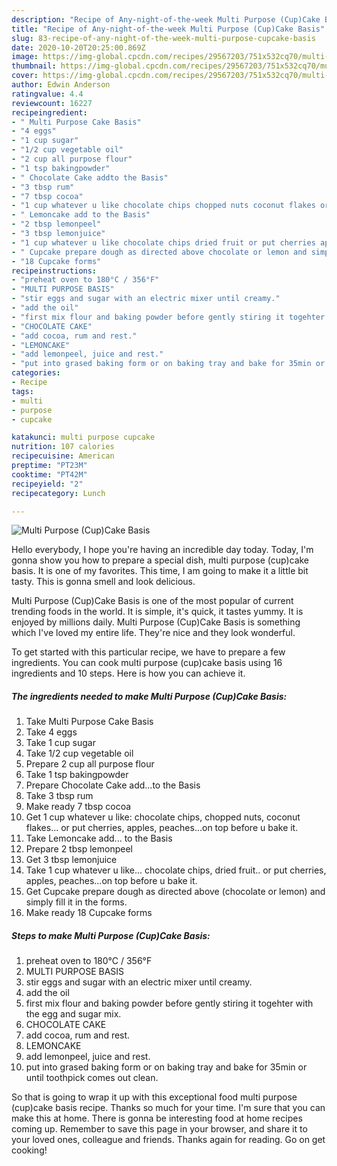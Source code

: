 ```yaml
---
description: "Recipe of Any-night-of-the-week Multi Purpose (Cup)Cake Basis"
title: "Recipe of Any-night-of-the-week Multi Purpose (Cup)Cake Basis"
slug: 83-recipe-of-any-night-of-the-week-multi-purpose-cupcake-basis
date: 2020-10-20T20:25:00.869Z
image: https://img-global.cpcdn.com/recipes/29567203/751x532cq70/multi-purpose-cupcake-basis-recipe-main-photo.jpg
thumbnail: https://img-global.cpcdn.com/recipes/29567203/751x532cq70/multi-purpose-cupcake-basis-recipe-main-photo.jpg
cover: https://img-global.cpcdn.com/recipes/29567203/751x532cq70/multi-purpose-cupcake-basis-recipe-main-photo.jpg
author: Edwin Anderson
ratingvalue: 4.4
reviewcount: 16227
recipeingredient:
- " Multi Purpose Cake Basis"
- "4 eggs"
- "1 cup sugar"
- "1/2 cup vegetable oil"
- "2 cup all purpose flour"
- "1 tsp bakingpowder"
- " Chocolate Cake addto the Basis"
- "3 tbsp rum"
- "7 tbsp cocoa"
- "1 cup whatever u like chocolate chips chopped nuts coconut flakes or put cherries apples peacheson top before u bake it"
- " Lemoncake add to the Basis"
- "2 tbsp lemonpeel"
- "3 tbsp lemonjuice"
- "1 cup whatever u like chocolate chips dried fruit or put cherries apples peacheson top before u bake it"
- " Cupcake prepare dough as directed above chocolate or lemon and simply fill it in the forms"
- "18 Cupcake forms"
recipeinstructions:
- "preheat oven to 180°C / 356°F"
- "MULTI PURPOSE BASIS"
- "stir eggs and sugar with an electric mixer until creamy."
- "add the oil"
- "first mix flour and baking powder before gently stiring it togehter with the egg and sugar mix."
- "CHOCOLATE CAKE"
- "add cocoa, rum and rest."
- "LEMONCAKE"
- "add lemonpeel, juice and rest."
- "put into grased baking form or on baking tray and bake for 35min or until toothpick comes out clean."
categories:
- Recipe
tags:
- multi
- purpose
- cupcake

katakunci: multi purpose cupcake 
nutrition: 107 calories
recipecuisine: American
preptime: "PT23M"
cooktime: "PT42M"
recipeyield: "2"
recipecategory: Lunch

---
```



![Multi Purpose (Cup)Cake Basis](https://img-global.cpcdn.com/recipes/29567203/751x532cq70/multi-purpose-cupcake-basis-recipe-main-photo.jpg)

Hello everybody, I hope you're having an incredible day today. Today, I'm gonna show you how to prepare a special dish, multi purpose (cup)cake basis. It is one of my favorites. This time, I am going to make it a little bit tasty. This is gonna smell and look delicious.



Multi Purpose (Cup)Cake Basis is one of the most popular of current trending foods in the world. It is simple, it's quick, it tastes yummy. It is enjoyed by millions daily. Multi Purpose (Cup)Cake Basis is something which I've loved my entire life. They're nice and they look wonderful.


To get started with this particular recipe, we have to prepare a few ingredients. You can cook multi purpose (cup)cake basis using 16 ingredients and 10 steps. Here is how you can achieve it.

<!--inarticleads1-->

##### The ingredients needed to make Multi Purpose (Cup)Cake Basis:

1. Take  Multi Purpose Cake Basis
1. Take 4 eggs
1. Take 1 cup sugar
1. Take 1/2 cup vegetable oil
1. Prepare 2 cup all purpose flour
1. Take 1 tsp bakingpowder
1. Prepare  Chocolate Cake add...to the Basis
1. Take 3 tbsp rum
1. Make ready 7 tbsp cocoa
1. Get 1 cup whatever u like: chocolate chips, chopped nuts, coconut flakes... or put cherries, apples, peaches...on top before u bake it.
1. Take  Lemoncake add... to the Basis
1. Prepare 2 tbsp lemonpeel
1. Get 3 tbsp lemonjuice
1. Take 1 cup whatever u like... chocolate chips, dried fruit.. or put cherries, apples, peaches...on top before u bake it.
1. Get  Cupcake prepare dough as directed above (chocolate or lemon) and simply fill it in the forms.
1. Make ready 18 Cupcake forms




<!--inarticleads2-->

##### Steps to make Multi Purpose (Cup)Cake Basis:

1. preheat oven to 180°C / 356°F
1. MULTI PURPOSE BASIS
1. stir eggs and sugar with an electric mixer until creamy.
1. add the oil
1. first mix flour and baking powder before gently stiring it togehter with the egg and sugar mix.
1. CHOCOLATE CAKE
1. add cocoa, rum and rest.
1. LEMONCAKE
1. add lemonpeel, juice and rest.
1. put into grased baking form or on baking tray and bake for 35min or until toothpick comes out clean.




So that is going to wrap it up with this exceptional food multi purpose (cup)cake basis recipe. Thanks so much for your time. I'm sure that you can make this at home. There is gonna be interesting food at home recipes coming up. Remember to save this page in your browser, and share it to your loved ones, colleague and friends. Thanks again for reading. Go on get cooking!
